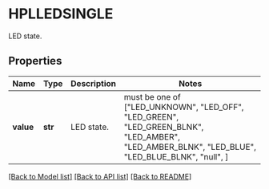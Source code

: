 # HPLLEDSINGLE

LED state.

## Properties
Name | Type | Description | Notes
------------ | ------------- | ------------- | -------------
**value** | **str** | LED state. |  must be one of ["LED_UNKNOWN", "LED_OFF", "LED_GREEN", "LED_GREEN_BLNK", "LED_AMBER", "LED_AMBER_BLNK", "LED_BLUE", "LED_BLUE_BLNK", "null", ]

[[Back to Model list]](../README.md#documentation-for-models) [[Back to API list]](../README.md#documentation-for-api-endpoints) [[Back to README]](../README.md)


